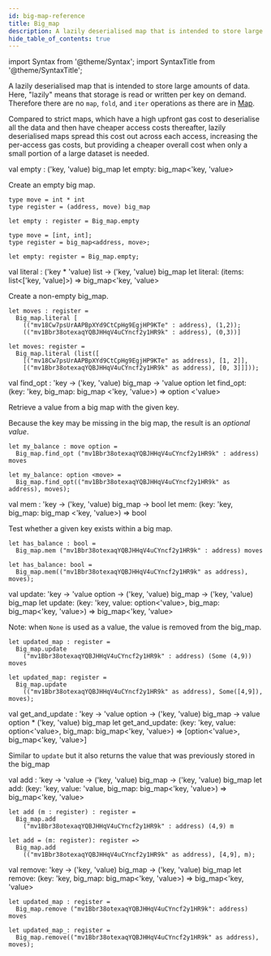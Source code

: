 ```yaml
---
id: big-map-reference
title: Big_map
description: A lazily deserialised map that is intended to store large amounts of data.
hide_table_of_contents: true
---
```


import Syntax from '@theme/Syntax';
import SyntaxTitle from '@theme/SyntaxTitle';

A lazily deserialised map that is intended to store large amounts of
data. Here, "lazily" means that storage is read or written per key on
demand. Therefore there are no `map`, `fold`, and `iter` operations as
there are in [Map](map.md).

Compared to strict maps, which have a high upfront gas cost to
deserialise all the data and then have cheaper access costs
thereafter, lazily deserialised maps spread this cost out across each
access, increasing the per-access gas costs, but providing a cheaper
overall cost when only a small portion of a large dataset is needed.

<SyntaxTitle syntax="cameligo">
val empty : ('key, 'value) big_map
</SyntaxTitle>

<SyntaxTitle syntax="jsligo">
let empty: big_map&lt;&apos;key, &apos;value&gt;
</SyntaxTitle>

Create an empty big map.

<Syntax syntax="cameligo">

```cameligo group=big_map
type move = int * int
type register = (address, move) big_map

let empty : register = Big_map.empty
```

</Syntax>

<Syntax syntax="jsligo">

```jsligo group=big_map
type move = [int, int];
type register = big_map<address, move>;

let empty: register = Big_map.empty;
```

</Syntax>

<SyntaxTitle syntax="cameligo">
val literal : ('key * 'value) list -> ('key, 'value) big_map
</SyntaxTitle>

<SyntaxTitle syntax="jsligo">
let literal: (items: list&lt;[&apos;key, &apos;value]&gt;) => big_map&lt;&apos;key, &apos;value&gt;
</SyntaxTitle>

Create a non-empty big_map.

<Syntax syntax="cameligo">

```cameligo group=big_map
let moves : register =
  Big_map.literal [
    (("mv18Cw7psUrAAPBpXYd9CtCpHg9EgjHP9KTe" : address), (1,2));
    (("mv1Bbr38otexaqYQBJHHqV4uCYncf2y1HR9k" : address), (0,3))]
```

</Syntax>

<Syntax syntax="jsligo">

```jsligo group=big_map
let moves: register =
  Big_map.literal (list([
    [("mv18Cw7psUrAAPBpXYd9CtCpHg9EgjHP9KTe" as address), [1, 2]],
    [("mv1Bbr38otexaqYQBJHHqV4uCYncf2y1HR9k" as address), [0, 3]]]));
```

</Syntax>

<SyntaxTitle syntax="cameligo">
val find_opt : 'key -> ('key, 'value) big_map -> 'value option
</SyntaxTitle>

<SyntaxTitle syntax="jsligo">
let find_opt: (key: &apos;key, big_map: big_map &lt;&apos;key, &apos;value&gt;) => option &lt;&apos;value&gt;
</SyntaxTitle>

Retrieve a value from a big map with the given key.

Because the key may be missing in the big map, the result is an
*optional value*.

<Syntax syntax="cameligo">

```cameligo group=big_map
let my_balance : move option =
  Big_map.find_opt ("mv1Bbr38otexaqYQBJHHqV4uCYncf2y1HR9k" : address) moves
```

</Syntax>

<Syntax syntax="jsligo">

```jsligo group=big_map
let my_balance: option <move> =
  Big_map.find_opt(("mv1Bbr38otexaqYQBJHHqV4uCYncf2y1HR9k" as address), moves);
```

</Syntax>

<SyntaxTitle syntax="cameligo">
val mem : 'key -> ('key, 'value) big_map -> bool
</SyntaxTitle>

<SyntaxTitle syntax="jsligo">
let mem: (key: &apos;key, big_map: big_map &lt;&apos;key, &apos;value&gt;) => bool
</SyntaxTitle>

Test whether a given key exists within a big map.

<Syntax syntax="cameligo">

```cameligo group=big_map
let has_balance : bool =
  Big_map.mem ("mv1Bbr38otexaqYQBJHHqV4uCYncf2y1HR9k" : address) moves
```

</Syntax>

<Syntax syntax="jsligo">

```jsligo group=big_map
let has_balance: bool =
  Big_map.mem(("mv1Bbr38otexaqYQBJHHqV4uCYncf2y1HR9k" as address), moves);
```

</Syntax>

<SyntaxTitle syntax="cameligo">
val update: 'key -> 'value option -> ('key, 'value) big_map -> ('key, 'value) big_map
</SyntaxTitle>

<SyntaxTitle syntax="jsligo">
let update: (key: &apos;key, value: option&lt;&apos;value&gt;, big_map: big_map&lt;&apos;key, &apos;value&gt;) => big_map&lt;&apos;key, &apos;value&gt;
</SyntaxTitle>

Note: when `None` is used as a value, the value is removed from the big_map.

<Syntax syntax="cameligo">

```cameligo group=big_map
let updated_map : register =
  Big_map.update
    ("mv1Bbr38otexaqYQBJHHqV4uCYncf2y1HR9k" : address) (Some (4,9)) moves
```

</Syntax>

<Syntax syntax="jsligo">

```jsligo group=big_map
let updated_map: register =
  Big_map.update
    (("mv1Bbr38otexaqYQBJHHqV4uCYncf2y1HR9k" as address), Some([4,9]), moves);
```

</Syntax>

<SyntaxTitle syntax="cameligo">
val get_and_update : 'key -> 'value option -> ('key, 'value) big_map -> value option * ('key, 'value) big_map
</SyntaxTitle>

<SyntaxTitle syntax="jsligo">
let get_and_update: (key: &apos;key, value: option&lt;&apos;value&gt;, big_map: big_map&lt;&apos;key, &apos;value&gt;) => [option&lt;&apos;value&gt;, big_map&lt;&apos;key, &apos;value&gt;]
</SyntaxTitle>

Similar to `update` but it also returns the value that was previously stored in the big_map

<SyntaxTitle syntax="cameligo">
val add : 'key -> 'value -> ('key, 'value) big_map  -> ('key, 'value) big_map
</SyntaxTitle>

<SyntaxTitle syntax="jsligo">
let add: (key: &apos;key, value: &apos;value, big_map: big_map&lt;&apos;key, &apos;value&gt;) => big_map&lt;&apos;key, &apos;value&gt;
</SyntaxTitle>

<Syntax syntax="cameligo">

```cameligo group=big_map
let add (m : register) : register =
  Big_map.add
    ("mv1Bbr38otexaqYQBJHHqV4uCYncf2y1HR9k" : address) (4,9) m
```

</Syntax>

<Syntax syntax="jsligo">

```jsligo group=big_map
let add = (m: register): register =>
  Big_map.add
    (("mv1Bbr38otexaqYQBJHHqV4uCYncf2y1HR9k" as address), [4,9], m);
```

</Syntax>

<SyntaxTitle syntax="cameligo">
val remove: 'key -> ('key, 'value) big_map -> ('key, 'value) big_map
</SyntaxTitle>

<SyntaxTitle syntax="jsligo">
let remove: (key: &apos;key, big_map: big_map&lt;&apos;key, &apos;value&gt;) => big_map&lt;&apos;key, &apos;value&gt;
</SyntaxTitle>

<Syntax syntax="cameligo">

```cameligo group=big_map
let updated_map : register =
  Big_map.remove ("mv1Bbr38otexaqYQBJHHqV4uCYncf2y1HR9k": address) moves
```

</Syntax>

<Syntax syntax="jsligo">

```jsligo group=big_map
let updated_map_: register =
  Big_map.remove(("mv1Bbr38otexaqYQBJHHqV4uCYncf2y1HR9k" as address), moves);
```

</Syntax>
